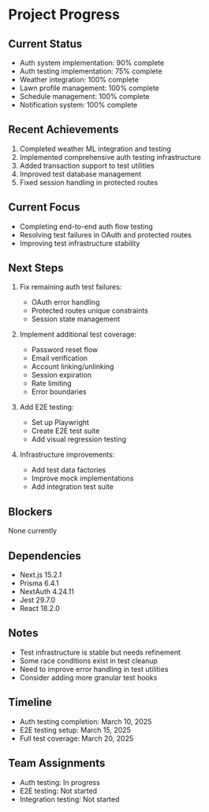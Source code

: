 # Project Progress

## Current Status
- Auth system implementation: 90% complete
- Auth testing implementation: 75% complete
- Weather integration: 100% complete
- Lawn profile management: 100% complete
- Schedule management: 100% complete
- Notification system: 100% complete

## Recent Achievements
1. Completed weather ML integration and testing
2. Implemented comprehensive auth testing infrastructure
3. Added transaction support to test utilities
4. Improved test database management
5. Fixed session handling in protected routes

## Current Focus
- Completing end-to-end auth flow testing
- Resolving test failures in OAuth and protected routes
- Improving test infrastructure stability

## Next Steps
1. Fix remaining auth test failures:
   - OAuth error handling
   - Protected routes unique constraints
   - Session state management

2. Implement additional test coverage:
   - Password reset flow
   - Email verification
   - Account linking/unlinking
   - Session expiration
   - Rate limiting
   - Error boundaries

3. Add E2E testing:
   - Set up Playwright
   - Create E2E test suite
   - Add visual regression testing

4. Infrastructure improvements:
   - Add test data factories
   - Improve mock implementations
   - Add integration test suite

## Blockers
None currently

## Dependencies
- Next.js 15.2.1
- Prisma 6.4.1
- NextAuth 4.24.11
- Jest 29.7.0
- React 18.2.0

## Notes
- Test infrastructure is stable but needs refinement
- Some race conditions exist in test cleanup
- Need to improve error handling in test utilities
- Consider adding more granular test hooks

## Timeline
- Auth testing completion: March 10, 2025
- E2E testing setup: March 15, 2025
- Full test coverage: March 20, 2025

## Team Assignments
- Auth testing: In progress
- E2E testing: Not started
- Integration testing: Not started